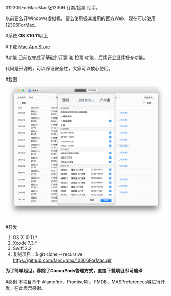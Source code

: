 #12306ForMac
Mac版12306 订票/捡票 助手。

以前要么开Windows虚拟机，要么使用极其难用的官方Web，现在可以使用12306ForMac。

#系统
**OS X10.11**以上

#下载
[Mac App Store](https://itunes.apple.com/us/app/ding-piao-zhu-shou/id1163682213?l=zh&ls=1&mt=12)



#功能
目前仅完成了基础的订票 和 捡票 功能，后续还会继续补充功能。

代码是开源的，可以保证安全性，大家可以放心使用。

#截图
![demo](screenshot/12306ForMac.png)

#开发
1. OS X 10.11.*
2. Xcode 7.3.*
3. Swift 2.2
4. 复制项目：$ git clone --recursive https://github.com/fancymax/12306ForMac.git

**为了简单起见，移除了CocoaPods管理方式，直接下载项目即可编译**


#感谢
本项目基于 Alamofire、PromiseKit、FMDB、MASPreferences等进行开发，在此表示感谢。

